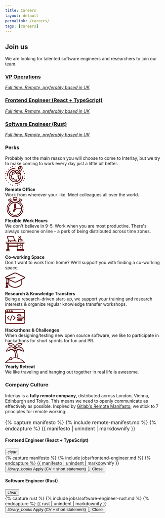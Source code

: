 ```yaml
---
title: Careers
layout: default
permalink: /careers/
tags: [careers]
---
```


<div class="main">
  <div class="container">
    <div class="section">
    <h2>Join us</h2>
      We are looking for talented software engineers and researchers to join our team.
      <div class="row">
        <div class="col-md-12">
          <div class="card">
            <div class="card-body" data-toggle="modal" data-target="#vp-operations">
              <a href="javascript:void(0)">
                <h3>VP Operations</h3>
                <i>Full time. Remote, preferably based in UK</i>
              </a>
            </div>
          </div>
          <div class="card">
            <div class="card-body" data-toggle="modal" data-target="#frontend-engineer">
              <a href="javascript:void(0)">
                <h3>Frontend Engineer (React + TypeScript)</h3>
                <i>Full time. Remote, preferably based in UK</i>
              </a>
            </div>
          </div>
          <div class="card">
            <div class="card-body" data-toggle="modal" data-target="#software-engineer">
              <a href="javascript:void(0)">
                <h3>Software Engineer (Rust)</h3>
                <i>Full time. Remote, preferably based in UK</i>
              </a>
            </div>
          </div>
        </div>
      </div>
      <h3>Perks</h3>
      Probably not the main reason you will choose to come to Interlay, but we try to make coming to work every day just a little bit better.
      <div class="row mt-3">
        <div class="col-md-6 text-center">
            <img class="rounded" width="64" src="/assets/img/icons/globe.png">
            <br/>
          <b>Remote Office</b> 
          <br/>
            Work from wherever your like. Meet colleagues all over the world.
        </div>
        <div class="col-md-6 text-center">
            <img class="rounded" width="64" src="/assets/img/icons/stopwatch.png">
            <br/>
          <b>Flexible Work Hours</b> 
          <br/>
            We don't believe in 9-5. Work when you are most productive. There's always someone online - a perk of being distributed across time zones. 
        </div>
      </div>
      <div class="row mt-3">
        <div class="col-md-6 text-center">
            <img class="rounded" width="64" src="/assets/img/icons/office.png">
            <br/>
          <b>Co-working Space</b> 
          <br/>
            Don't want to work from home? We'll support you with finding a co-working space. 
        </div>
        <div class="col-md-6 text-center">
            <img class="rounded" width="64" src="/assets/img/icons/education.png">
            <br/>
          <b>Research & Knowledge Transfers</b> 
          <br/>
            Being a research-driven start-up, we support your training and research interests & organize regular knowledge transfer workshops.         
          </div>
      </div>
      <div class="row mt-3">
        <div class="col-md-6 text-center">
            <img class="rounded" width="64" src="/assets/img/icons/hack.png">
            <br/>
          <b>Hackathons & Challenges</b> 
          <br/>
            When designing/testing new open source software, we like to participate in hackathons for short sprints for fun and PR.
        </div>
        <div class="col-md-6 text-center">
            <img class="rounded" width="64" src="/assets/img/icons/island.png">
            <br/>
          <b>Yearly Retreat</b> 
          <br/>
            We like traveling and hanging out together in real life is awesome.          </div>
      </div>
      <h3 class="mt-5">Company Culture</h3>
        Interlay is a <b>fully remote company</b>, distributed across London, Vienna, Edinburgh and Tokyo. This means we need to openly communicate as effectively as possible.
        Inspired by <a href="https://about.gitlab.com/blog/2015/04/08/the-remote-manifesto/" target="__blank" rel="nofollow">Gitlab's Remote Manifasto</a>, we stick to 7 principles for remote working:
        <br/>
        <br/>
        <div style="font-size: 1rem; !important">
        {% capture manifesto %}
          {% include remote-manifest.md %}
        {% endcapture %}
        {{ manifesto | unindent | markdownify }}
        </div>
      </div>
      
  </div>
</div>

<div class="modal fade" id="frontend-engineer" tabindex="-1" role="dialog">
  <div class="modal-dialog" role="document">
    <div class="modal-content">
      <div class="modal-header">
        <h4 class="modal-title"><b>Frontend Engineer (React + TypeScript)</b></h4>
        <button type="button" class="close" data-dismiss="modal" aria-label="Close">
          <i class="material-icons">clear</i>
        </button>
      </div>
      <div class="modal-body">
       {% capture manifesto %}
          {% include jobs/frontend-engineer.md %}
        {% endcapture %}
        {{ manifesto | unindent | markdownify }}
        <br/>
      </div>
      <div class="modal-footer">
        <a href="mailto:careers@interlay.io?subject=Application - Frontend Engineer" target="__blank">
          <button class="btn btn-block btn-primary">
            <i class="material-icons">library_books</i> Apply (CV + short statement)
          </button>
        </a>
        <button type="button" class="btn btn-block" data-dismiss="modal">Close</button>
      </div>
    </div>
  </div>
</div>

<div class="modal fade" id="software-engineer" tabindex="-1" role="dialog">
  <div class="modal-dialog" role="document">
    <div class="modal-content">
      <div class="modal-header">
        <h4 class="modal-title"><b>Software Engineer (Rust)</b></h4>
        <button type="button" class="close" data-dismiss="modal" aria-label="Close">
          <i class="material-icons">clear</i>
        </button>
      </div>
      <div class="modal-body">
       {% capture rust %}
          {% include jobs/software-engineer-rust.md %}
        {% endcapture %}
        {{ rust | unindent | markdownify }}
        <br/>
      </div>
      <div class="modal-footer">
        <a href="mailto:careers@interlay.io?subject=Application - Software Engineer" target="__blank">
          <button class="btn btn-block btn-primary">
            <i class="material-icons">library_books</i> Apply (CV + short statement)
          </button>
        </a>
        <button type="button" class="btn btn-block" data-dismiss="modal">Close</button>
      </div>
    </div>
  </div>
</div>
